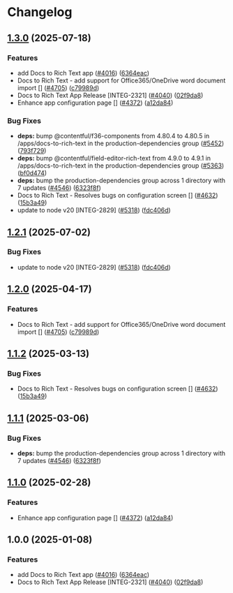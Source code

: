 # Changelog

## [1.3.0](https://github.com/translationstudio/marketplace-partner-apps/compare/docs-to-rich-text-v1.2.1...docs-to-rich-text-v1.3.0) (2025-07-18)


### Features

* add Docs to Rich Text app ([#4016](https://github.com/translationstudio/marketplace-partner-apps/issues/4016)) ([6364eac](https://github.com/translationstudio/marketplace-partner-apps/commit/6364eacfca217f58d875a86cf0f307d2d2b0c4c2))
* Docs to Rich Text - add support for Office365/OneDrive word document import [] ([#4705](https://github.com/translationstudio/marketplace-partner-apps/issues/4705)) ([c79989d](https://github.com/translationstudio/marketplace-partner-apps/commit/c79989d998281b59f13aeafc40bde323acbf2bb0))
* Docs to Rich Text App Release [INTEG-2321] ([#4040](https://github.com/translationstudio/marketplace-partner-apps/issues/4040)) ([02f9da8](https://github.com/translationstudio/marketplace-partner-apps/commit/02f9da828e47d0334606659ca089665db38d5512))
* Enhance app configuration page [] ([#4372](https://github.com/translationstudio/marketplace-partner-apps/issues/4372)) ([a12da84](https://github.com/translationstudio/marketplace-partner-apps/commit/a12da841ce09e31e6436a0109e8bea75a13683c6))


### Bug Fixes

* **deps:** bump @contentful/f36-components from 4.80.4 to 4.80.5 in /apps/docs-to-rich-text in the production-dependencies group ([#5452](https://github.com/translationstudio/marketplace-partner-apps/issues/5452)) ([793f729](https://github.com/translationstudio/marketplace-partner-apps/commit/793f7293201918221d7c5c589a9b4fbe811555f2))
* **deps:** bump @contentful/field-editor-rich-text from 4.9.0 to 4.9.1 in /apps/docs-to-rich-text in the production-dependencies group ([#5363](https://github.com/translationstudio/marketplace-partner-apps/issues/5363)) ([bf0d474](https://github.com/translationstudio/marketplace-partner-apps/commit/bf0d4749537f03a19b857e02117f70c5bf3fd83f))
* **deps:** bump the production-dependencies group across 1 directory with 7 updates ([#4546](https://github.com/translationstudio/marketplace-partner-apps/issues/4546)) ([6323f8f](https://github.com/translationstudio/marketplace-partner-apps/commit/6323f8f63f4cbf6de3632b64ea9e3960d43ca7ad))
* Docs to Rich Text - Resolves bugs on configuration screen [] ([#4632](https://github.com/translationstudio/marketplace-partner-apps/issues/4632)) ([15b3a49](https://github.com/translationstudio/marketplace-partner-apps/commit/15b3a49e5d93adf76ebc801260a683cdb4e0f5df))
* update to node v20 [INTEG-2829] ([#5318](https://github.com/translationstudio/marketplace-partner-apps/issues/5318)) ([fdc406d](https://github.com/translationstudio/marketplace-partner-apps/commit/fdc406d9328bc6279abb658dcf5a1bf28795a449))

## [1.2.1](https://github.com/contentful/marketplace-partner-apps/compare/docs-to-rich-text-v1.2.0...docs-to-rich-text-v1.2.1) (2025-07-02)


### Bug Fixes

* update to node v20 [INTEG-2829] ([#5318](https://github.com/contentful/marketplace-partner-apps/issues/5318)) ([fdc406d](https://github.com/contentful/marketplace-partner-apps/commit/fdc406d9328bc6279abb658dcf5a1bf28795a449))

## [1.2.0](https://github.com/contentful/marketplace-partner-apps/compare/docs-to-rich-text-v1.1.2...docs-to-rich-text-v1.2.0) (2025-04-17)


### Features

* Docs to Rich Text - add support for Office365/OneDrive word document import [] ([#4705](https://github.com/contentful/marketplace-partner-apps/issues/4705)) ([c79989d](https://github.com/contentful/marketplace-partner-apps/commit/c79989d998281b59f13aeafc40bde323acbf2bb0))

## [1.1.2](https://github.com/contentful/marketplace-partner-apps/compare/docs-to-rich-text-v1.1.1...docs-to-rich-text-v1.1.2) (2025-03-13)


### Bug Fixes

* Docs to Rich Text - Resolves bugs on configuration screen [] ([#4632](https://github.com/contentful/marketplace-partner-apps/issues/4632)) ([15b3a49](https://github.com/contentful/marketplace-partner-apps/commit/15b3a49e5d93adf76ebc801260a683cdb4e0f5df))

## [1.1.1](https://github.com/contentful/marketplace-partner-apps/compare/docs-to-rich-text-v1.1.0...docs-to-rich-text-v1.1.1) (2025-03-06)


### Bug Fixes

* **deps:** bump the production-dependencies group across 1 directory with 7 updates ([#4546](https://github.com/contentful/marketplace-partner-apps/issues/4546)) ([6323f8f](https://github.com/contentful/marketplace-partner-apps/commit/6323f8f63f4cbf6de3632b64ea9e3960d43ca7ad))

## [1.1.0](https://github.com/contentful/marketplace-partner-apps/compare/docs-to-rich-text-v1.0.0...docs-to-rich-text-v1.1.0) (2025-02-28)


### Features

* Enhance app configuration page [] ([#4372](https://github.com/contentful/marketplace-partner-apps/issues/4372)) ([a12da84](https://github.com/contentful/marketplace-partner-apps/commit/a12da841ce09e31e6436a0109e8bea75a13683c6))

## 1.0.0 (2025-01-08)


### Features

* add Docs to Rich Text app ([#4016](https://github.com/contentful/marketplace-partner-apps/issues/4016)) ([6364eac](https://github.com/contentful/marketplace-partner-apps/commit/6364eacfca217f58d875a86cf0f307d2d2b0c4c2))
* Docs to Rich Text App Release [INTEG-2321] ([#4040](https://github.com/contentful/marketplace-partner-apps/issues/4040)) ([02f9da8](https://github.com/contentful/marketplace-partner-apps/commit/02f9da828e47d0334606659ca089665db38d5512))
